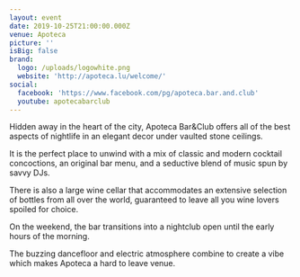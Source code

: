 ```yaml
---
layout: event
date: 2019-10-25T21:00:00.000Z
venue: Apoteca
picture: ''
isBig: false
brand:
  logo: /uploads/logowhite.png
  website: 'http://apoteca.lu/welcome/'
social:
  facebook: 'https://www.facebook.com/pg/apoteca.bar.and.club'
  youtube: apotecabarclub
---
```

Hidden away in the heart of the city, Apoteca Bar&Club offers all of the best aspects of nightlife in an elegant decor under vaulted stone ceilings.

It is the perfect place to unwind with a mix of classic and modern cocktail concoctions, an original bar menu, and a seductive blend of music spun by savvy DJs.

There is also a large wine cellar that accommodates an extensive selection of bottles from all over the world, guaranteed to leave all you wine lovers spoiled for choice.

On the weekend, the bar transitions into a nightclub open until the early hours of the morning.

The buzzing dancefloor and electric atmosphere combine to create a vibe which makes Apoteca a hard to leave venue.
